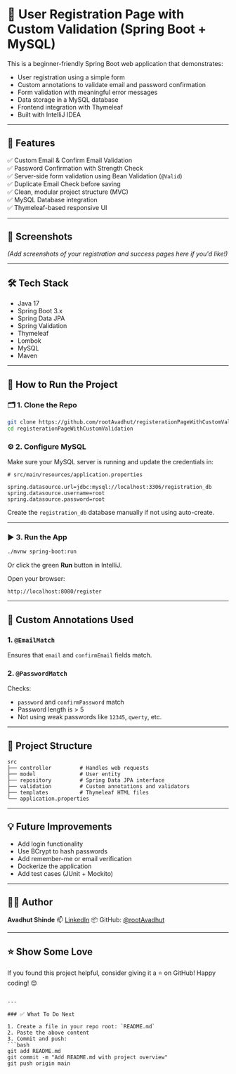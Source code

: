 

# 📝 User Registration Page with Custom Validation (Spring Boot + MySQL)

This is a beginner-friendly Spring Boot web application that demonstrates:

- User registration using a simple form
- Custom annotations to validate email and password confirmation
- Form validation with meaningful error messages
- Data storage in a MySQL database
- Frontend integration with Thymeleaf
- Built with IntelliJ IDEA

---

## 🔧 Features

✅ Custom Email & Confirm Email Validation  
✅ Password Confirmation with Strength Check  
✅ Server-side form validation using Bean Validation (`@Valid`)  
✅ Duplicate Email Check before saving  
✅ Clean, modular project structure (MVC)  
✅ MySQL Database integration  
✅ Thymeleaf-based responsive UI

---

## 📸 Screenshots

_(Add screenshots of your registration and success pages here if you'd like!)_

---

## 🛠️ Tech Stack

- Java 17
- Spring Boot 3.x
- Spring Data JPA
- Spring Validation
- Thymeleaf
- Lombok
- MySQL
- Maven

---

## 🚀 How to Run the Project

### 🗂️ 1. Clone the Repo

```bash
git clone https://github.com/rootAvadhut/registerationPageWithCustomValidation.git
cd registerationPageWithCustomValidation
````

### ⚙️ 2. Configure MySQL

Make sure your MySQL server is running and update the credentials in:

```properties
# src/main/resources/application.properties

spring.datasource.url=jdbc:mysql://localhost:3306/registration_db
spring.datasource.username=root
spring.datasource.password=root
```

Create the `registration_db` database manually if not using auto-create.

---

### ▶️ 3. Run the App

```bash
./mvnw spring-boot:run
```

Or click the green **Run** button in IntelliJ.

Open your browser:

```
http://localhost:8080/register
```

---

## 🧪 Custom Annotations Used

### 1. `@EmailMatch`

Ensures that `email` and `confirmEmail` fields match.

### 2. `@PasswordMatch`

Checks:

* `password` and `confirmPassword` match
* Password length is > 5
* Not using weak passwords like `12345`, `qwerty`, etc.

---

## 📁 Project Structure

```
src
├── controller         # Handles web requests
├── model              # User entity
├── repository         # Spring Data JPA interface
├── validation         # Custom annotations and validators
├── templates          # Thymeleaf HTML files
└── application.properties
```

---

## 💡 Future Improvements

* Add login functionality
* Use BCrypt to hash passwords
* Add remember-me or email verification
* Dockerize the application
* Add test cases (JUnit + Mockito)

---

## 🙋‍♂️ Author

**Avadhut Shinde**
📫 [LinkedIn](https://www.linkedin.com/in/avadhut-shinde-a4732a1b4/)
📦 GitHub: [@rootAvadhut](https://github.com/rootAvadhut)

---

## ⭐ Show Some Love

If you found this project helpful, consider giving it a ⭐ on GitHub!
Happy coding! 😊

````

---

### ✅ What To Do Next

1. Create a file in your repo root: `README.md`  
2. Paste the above content  
3. Commit and push:
```bash
git add README.md
git commit -m "Add README.md with project overview"
git push origin main
````
